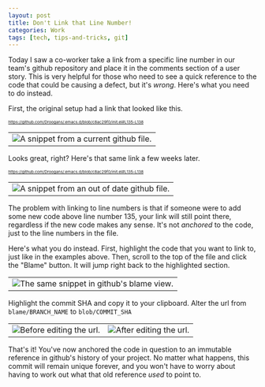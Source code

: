 ```yaml
---
layout: post
title: Don't Link that Line Number!
categories: Work
tags: [tech, tips-and-tricks, git]
---
```


Today I saw a co-worker take a link from a specific line number in our team's github repository and place it in the comments section of a user story. This is very helpful for those who need to see a quick reference to the code that could be causing a defect, but it's *wrong*. Here's what you need to do instead.

First, the original setup had a link that looked like this.

<sub><sub><sub>https://github.com/Droogans/.emacs.d/blob/c8ac29f0/init.el#L135-L138</sub></sub></sub>

<table>
 <tr>
  <td align="center">
   <img src="http://i.imgur.com/RcNvi1C.png" alt="A snippet from a current github file."></img>
  </td>
 </tr>
</table>

Looks great, right? Here's that same link a few weeks later.

<sub><sub><sub>https://github.com/Droogans/.emacs.d/blob/c8ac29f0/init.el#L135-L138</sub></sub></sub>

<table>
 <tr>
  <td align="center">
   <img src="http://i.imgur.com/DkKkwJV.png" alt="A snippet from an out of date github file."></img>
  </td>
 </tr>
</table>

The problem with linking to line numbers is that if someone were to add some new code above line number 135, your link will still point there, regardless if the new code makes any sense. It's not *anchored* to the code, just to the line numbers in the file.

Here's what you do instead. First, highlight the code that you want to link to, just like in the examples above. Then, scroll to the top of the file and click the "Blame" button. It will jump right back to the highlighted section.

<table>
 <tr>
  <td align="center">
   <img src="http://i.imgur.com/n1lVmsZ.png" alt="The same snippet in github's blame view."></img>
  </td>
 </tr>
</table>

Highlight the commit SHA and copy it to your clipboard. Alter the url from `blame/BRANCH_NAME` to `blob/COMMIT_SHA`

<table>
 <tr>
  <td align="center">
   <img src="http://i.imgur.com/Na2qRNS.png" alt="Before editing the url."></img>
  </td>
  <td align="center">
   <img src="http://i.imgur.com/mUhKasz.png" alt="After editing the url."></img>
  </td>
 </tr>
</table>

That's it! You've now anchored the code in question to an immutable reference in github's history of your project. No matter what happens, this commit will remain unique forever, and you won't have to worry about having to work out what that old reference *used* to point to.
